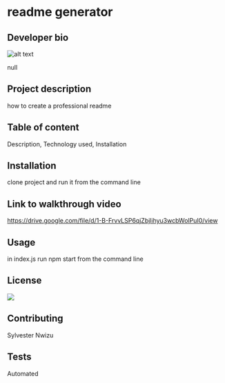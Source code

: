 # readme generator
## Developer bio
![alt text](https://avatars3.githubusercontent.com/u/71090500?v=4 "Profile picture")

null
## Project description

how to create a professional readme

## Table of content
Description, Technology used, Installation

## Installation
clone project and run it from the command line

## Link to walkthrough video
https://drive.google.com/file/d/1-B-FrvvLSP6qjZbjlihyu3wcbWolPuI0/view

## Usage
in index.js run npm start from the command line

## License
![](https://img.shields.io/badge/Licence-MIT-green)

## Contributing
Sylvester Nwizu

## Tests
Automated